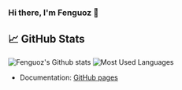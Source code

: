### Hi there, I'm Fenguoz 👋

## &#x1f4c8; GitHub Stats

![Fenguoz's Github stats](https://github-readme-stats.vercel.app/api?username=Fenguoz&show_icons=true&hide_title=true)
![Most Used Languages](https://github-readme-stats.vercel.app/api/top-langs/?username=fenguoz&langs_count=7&layout=compact&hide_title=true)

- Documentation: [GitHub pages](https://fenguoz.github.io)


<!--
**Fenguoz/Fenguoz** is a ✨ _special_ ✨ repository because its `README.md` (this file) appears on your GitHub profile.

Here are some ideas to get you started:

- 🔭 I’m currently working on ...
- 🌱 I’m currently learning ...
- 👯 I’m looking to collaborate on ...
- 🤔 I’m looking for help with ...
- 💬 Ask me about ...
- 📫 How to reach me: ...
- 😄 Pronouns: ...
- ⚡ Fun fact: ...
-->

